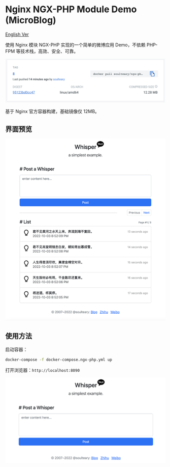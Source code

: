 # Nginx NGX-PHP Module Demo (MicroBlog)

[English Ver](./README_EN.md)

使用 Nginx 模块 NGX-PHP 实现的一个简单的微博应用 Demo，不依赖 PHP-FPM 等技术栈，高效、安全、可靠。

![](./screenshots/docker.png)

基于 Nginx 官方容器构建，基础镜像仅 12MB。

## 界面预览

![](./screenshots/list.png)

## 使用方法

启动容器：

```bash
docker-compose -f docker-compose.ngx-php.yml up
```

打开浏览器：`http://localhost:8090`

![](./screenshots/post.png)
